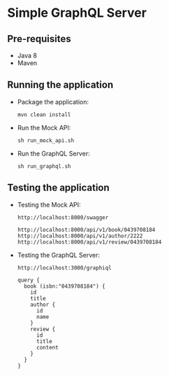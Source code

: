 Simple GraphQL Server
=====================

Pre-requisites
-----------------------

* Java 8
* Maven

Running the application
-----------------------

* Package the application:
    ```
    mvn clean install
    ```
* Run the Mock API:
    ```
    sh run_mock_api.sh
    ```
* Run the GraphQL Server:
    ```
    sh run_graphql.sh
    ```

Testing the application
-----------------------

* Testing the Mock API:
    ```
    http://localhost:8000/swagger
    ```
    ```
    http://localhost:8000/api/v1/book/0439708184
    http://localhost:8000/api/v1/author/2222
    http://localhost:8000/api/v1/review/0439708184
    ```
* Testing the GraphQL Server:
    ```
    http://localhost:3000/graphiql
    ```
    ```
    query {
      book (isbn:"0439708184") {
        id
        title
        author {
          id
          name
        }
        review {
          id
          title
          content
        }
      }
    }
    ```
